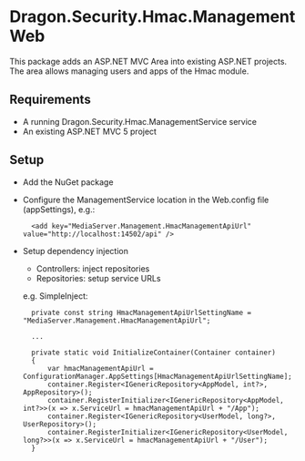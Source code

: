 ﻿Dragon.Security.Hmac.ManagementWeb
==================================

This package adds an ASP.NET MVC Area into existing ASP.NET projects. The area allows managing users and apps of the Hmac module.


Requirements
------------

* A running Dragon.Security.Hmac.ManagementService service
* An existing ASP.NET MVC 5 project


Setup
-----

* Add the NuGet package

* Configure the ManagementService location in the Web.config file (appSettings), e.g.:

        <add key="MediaServer.Management.HmacManagementApiUrl" value="http://localhost:14502/api" />

* Setup dependency injection

  - Controllers: inject repositories
  - Repositories: setup service URLs

  e.g. SimpleInject:

        private const string HmacManagementApiUrlSettingName = "MediaServer.Management.HmacManagementApiUrl";

		...

        private static void InitializeContainer(Container container)
        {
            var hmacManagementApiUrl = ConfigurationManager.AppSettings[HmacManagementApiUrlSettingName];
            container.Register<IGenericRepository<AppModel, int?>, AppRepository>();
            container.RegisterInitializer<IGenericRepository<AppModel, int?>>(x => x.ServiceUrl = hmacManagementApiUrl + "/App");
            container.Register<IGenericRepository<UserModel, long?>, UserRepository>();
            container.RegisterInitializer<IGenericRepository<UserModel, long?>>(x => x.ServiceUrl = hmacManagementApiUrl + "/User");
        }
